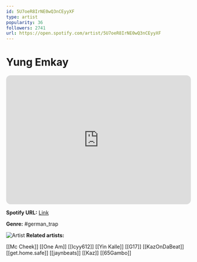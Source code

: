 ```yaml
---
id: 5U7oeR8IrNE0wQ3nCEyyXF
type: artist
popularity: 36
followers: 2741
url: https://open.spotify.com/artist/5U7oeR8IrNE0wQ3nCEyyXF
---
```

# Yung Emkay

<iframe style="border-radius:12px" src="https://open.spotify.com/embed/artist/5U7oeR8IrNE0wQ3nCEyyXF" width="100%" height="352" frameBorder="0" allowfullscreen="" allow="autoplay; clipboard-write; encrypted-media; fullscreen; picture-in-picture" loading="lazy"></iframe>

**Spotify URL:** [Link](https://open.spotify.com/artist/5U7oeR8IrNE0wQ3nCEyyXF)

**Genre:**  #german_trap

![Artist](https://i.scdn.co/image/ab6761610000e5ebbfb3cf7927295d50eceaba21)
**Related artists:**

[[Mc Cheek]]
[[One Am]]
[[Icyy612]]
[[Yin Kalle]]
[[G17]]
[[KazOnDaBeat]]
[[get.home.safe]]
[[jaynbeats]]
[[Kaz]]
[[65Gambo]]
